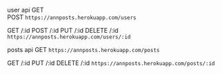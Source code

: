 user api
GET  
POST `https://annposts.herokuapp.com/users`

GET /:id 
POST /:id
PUT /:id
DELETE /:id `https://annposts.herokuapp.com/users/:id`

posts api 
GET  `https://annposts.herokuapp.com/posts`

GET /:id 
PUT /:id
DELETE /:id `https://annposts.herokuapp.com/posts/:id`
